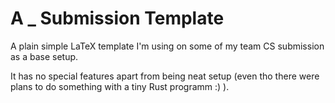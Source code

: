 # A _ Submission Template

A plain simple LaTeX template I'm using on some of my team CS submission as a base setup.

It has no special features apart from being neat setup (even tho there were plans to do something with a tiny Rust programm :) ).
